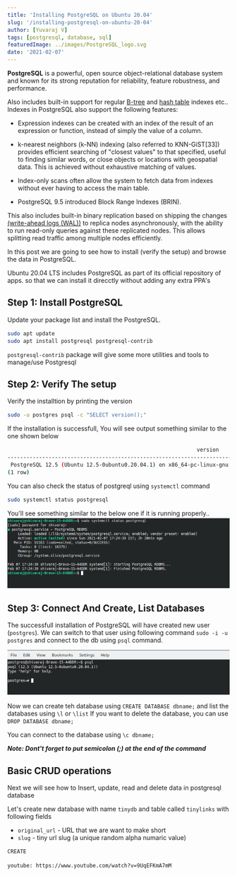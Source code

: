 ```yaml
---
title: 'Installing PostgreSQL on Ubuntu 20.04'
slug: '/installing-postgresql-on-ubuntu-20-04'
author: [Yuvaraj V]
tags: [postgresql, database, sql]
featuredImage: ../images/PostgreSQL_logo.svg
date: '2021-02-07'
---
```


**PostgreSQL** is a powerful, open source object-relational database system and known for its strong reputation for reliability, feature robustness, and performance.  

Also includes built-in support for regular [B-tree](https://en.wikipedia.org/wiki/B-tree) and [hash table](https://en.wikipedia.org/wiki/Hash_table) indexes etc.. Indexes in PostgreSQL also support the following features:

- Expression indexes can be created with an index of the result of an expression or function, instead of simply the value of a column.
    
- k-nearest neighbors (k-NN) indexing (also referred to KNN-GiST[33]) provides efficient searching of "closest values" to that specified, useful to finding similar words, or close objects or locations with geospatial data. This is achieved without exhaustive matching of values.

- Index-only scans often allow the system to fetch data from indexes without ever having to access the main table.
- PostgreSQL 9.5 introduced Block Range Indexes (BRIN).

This also includes built-in binary replication based on shipping the changes [(write-ahead logs (WAL))](https://en.wikipedia.org/wiki/Write-ahead_logging) to replica nodes asynchronously, with the ability to run read-only queries against these replicated nodes. This allows splitting read traffic among multiple nodes efficiently.

In this post we are going to see how to install (verify the setup) and browse the data in PostgreSQL.

Ubuntu 20.04 LTS includes PostgreSQL as part of its official repository of apps. so that we can install it direcctly without adding any extra PPA's

## Step 1: Install PostgreSQL
Update your package list and install the PostgreSQL.

```bash
sudo apt update
sudo apt install postgresql postgresql-contrib
```
`postgresql-contrib` package will give some more utilities and tools to manage/use Postgresql 

## Step 2: Verify The setup
Verify the installtion by printing the version

```bash
sudo -u postgres psql -c "SELECT version();"
```
If the installation is successfull, You will see output something similar to the one shown below

```bash
                                                            version                                                               
-------------------------------------------------------------------------------------------------------------------------------------
 PostgreSQL 12.5 (Ubuntu 12.5-0ubuntu0.20.04.1) on x86_64-pc-linux-gnu, compiled by gcc (Ubuntu 9.3.0-17ubuntu1~20.04) 9.3.0, 64-bit
(1 row)

```

You can also check the status of postgreql using `systemctl` command

```bash
sudo systemctl status postgresql
```
You'll see something similar to the below one if it is running properly..
![Systemctl status output](../images/sysctl-postgresql-status.png)

## Step 3: Connect And Create, List Databases

The successfull installation of PostgreSQL will have created new user (`postgres`). We can switch to that user using following command `sudo -i -u postgres` and connect to the db using `psql` command.

![psql command shell](../images/postgreslogin-psql.png)

Now we can create teh database using `CREATE DATABASE dbname;` and list the databases using `\l` or `\list`
If you want to delete the database, you can use `DROP DATABASE dbname;`

You can connect to the database using `\c dbname;`

***Note: Dont't forget to put semicolon (;) at the end of the command***

## Basic CRUD operations

Next we will see how to Insert, update, read and delete data in postgresql database

Let's create new database with name `tinydb` and table called `tinylinks` with following fields 

- `original_url` - URL that we are want to make short
- `slug` - tiny url slug (a unique random alpha numaric value)

```bash
CREATE
```

`youtube: https://www.youtube.com/watch?v=9UqEFKmA7mM`

